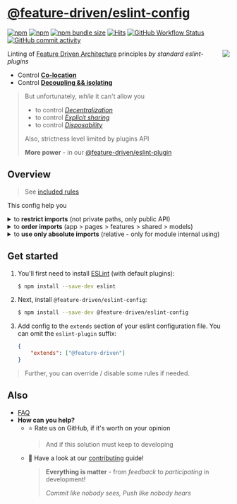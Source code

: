 # [@feature-driven/eslint-config](https://www.npmjs.com/package/@feature-driven/eslint-config)

[npm]: https://www.npmjs.com/package/@feature-driven/eslint-config

[![npm](https://img.shields.io/npm/v/@feature-driven/eslint-config?style=flat-square)][npm]
[![npm](https://img.shields.io/npm/dw/@feature-driven/eslint-config?style=flat-square)][npm]
[![npm bundle size](https://img.shields.io/bundlephobia/min/@feature-driven/eslint-config?style=flat-square)][npm]
[![Hits](https://hits.seeyoufarm.com/api/count/incr/badge.svg?url=https%3A%2F%2Fgithub.com%2Ffeature-driven%2Feslint-plugin&count_bg=%2379C83D&title_bg=%23555555&icon=&icon_color=%23E7E7E7&title=hits&edge_flat=true)](https://hits.seeyoufarm.com)
[![GitHub Workflow Status](https://img.shields.io/github/workflow/status/feature-driven/eslint-config/Test%20current%20build?label=tests&style=flat-square)](https://github.com/feature-driven/eslint-config/actions)
[![GitHub commit activity](https://img.shields.io/github/commit-activity/m/feature-driven/eslint-config?style=flat-square)](https://github.com/feature-driven/eslint-config/commits)

<!-- TODO: set later size as 120px (without overlapping!) -->
<img src="https://avatars3.githubusercontent.com/u/74538205?s=92&v=4" align="right">

Linting of [Feature Driven Architecture](https://github.com/feature-driven/wiki) principles *by standard eslint-plugins*

- Control [**Co-location**](https://github.com/feature-driven/wiki#concepts)
- Control [**Decoupling && isolating**](https://github.com/feature-driven/wiki#concepts)

> But unfortunately, *while* it can't allow you
> - to control [*Decentralization*](https://github.com/feature-driven/wiki#concepts)
> - to control [*Explicit sharing*](https://github.com/feature-driven/wiki#concepts)
> - to control [*Disposability*](https://github.com/feature-driven/wiki#concepts)
>
> Also, strictness level limited by plugins API
>
> **More power** - in our [@feature-driven/eslint-plugin](https://github.com/feature-driven/eslint-plugin)

<!--
Uncomment if will be needed

## Table of contents
* [Overview](#overview)
* [Get started](#get-started)
* [Usage](#usage)
* [Also](#also)
-->

## Overview
> See [included rules](/index.js)

This config help you

<details>
<summary>to <b>restrict imports</b> (not private paths, only public API)</summary>

```ts
// Fail
import { Issues } from "pages/issues";
import { IssueDetails } from "features/issue-details"
import { Button } from "shared/components/button";

// Pass
import Routing from "pages"; // specific pages shouldn't be reexported
import { IssueDetails } from "features" // all features should be reexported, for usage
import { Button } from "shared/components"; // all components should be reexported, for usage
```

</details>
<details>
<summary>to <b>order imports</b> (app > pages > features > shared > models)</summary>

```ts
// Fail
import { Helper } from "./helpers";
import axios from "axios";
import { data } from "../fixtures";
import { Button } from "shared/components"
import { IssueDetails, RepoList } from "features"
import { debounce } from "shared/helpers"

// Pass
import axios from "axios"; // 1) external libs
import { IssueDetails, RepoList } from "features" // 2) features
import { Button } from "shared/components" // 3) shared/**
import { debounce } from "shared/helpers"
import { data } from "../fixtures"; // 4) parent
import { Helper } from "./helpers"; // 5) sibling
```

</details>
<details>
<summary>to <b>use only absolute imports</b> (relative - only for module internal using)</summary>

> **NOTE:** Be sure, that your tsconfig allows you to use absolute imports
> - `baseUrl: "./src"`
```ts
// Fail
import Routing from "../../pages"
import { IssueDetails } from "../features";
import { Button } from "../shared/components";

// Pass
import Routing from "pages"
import { IssueDetails } from "features";
import { Button } from "shared/components";
```

</details>

## Get started

1. You'll first need to install [ESLint](http://eslint.org) (with default plugins):
    ```sh
    $ npm install --save-dev eslint
    ```

2. Next, install `@feature-driven/eslint-config`:
    ```sh
    $ npm install --save-dev @feature-driven/eslint-config
    ```

3. Add config to the `extends` section of your eslint configuration file. You can omit the `eslint-plugin` suffix:
    ```json
    {
        "extends": ["@feature-driven"]
    }
    ```

> Further, you can override / disable some rules if needed.

## Also
- [FAQ](./FAQ.md)
- **How can you help?**
  - ⭐ Rate us on GitHub, if it's worth on your opinion 
    > And if this solution must keep to developing
  - 💫 Have a look at our [contributing](./CONTRIBUTING.md) guide!
    > **Everything is matter** - from *feedback* to *participating* in development!
    >
    > *Commit like nobody sees, Push like nobody hears*



